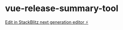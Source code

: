 # vue-release-summary-tool

[Edit in StackBlitz next generation editor ⚡️](https://stackblitz.com/~/github.com/xuanruili/vue-release-summary-tool)